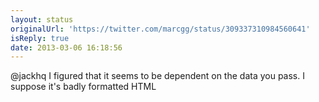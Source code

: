 ```yaml
---
layout: status
originalUrl: 'https://twitter.com/marcgg/status/309337310984560641'
isReply: true
date: 2013-03-06 16:18:56
---
```


@jackhq I figured that it seems to be dependent on the data you pass. I suppose it's badly formatted HTML
